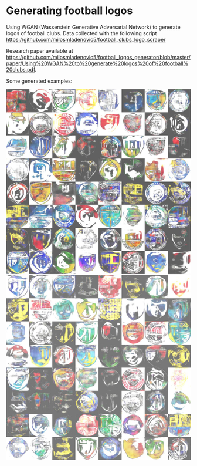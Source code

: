 # Generating football logos

Using WGAN (Wasserstein Generative Adversarial Network) to generate logos of football clubs. 
Data collected with the following script https://github.com/milosmladenovic5/football_clubs_logo_scraper

Research paper available at https://github.com/milosmladenovic5/football_logos_generator/blob/master/paper/Using%20WGAN%20to%20generate%20logos%20of%20football%20clubs.pdf.

Some generated examples:

![alt text](https://raw.githubusercontent.com/milosmladenovic5/football_logos_generator/master/new_logos/epoch%201150%20-%20solid%20examples.jpg)
![alt text](https://raw.githubusercontent.com/milosmladenovic5/football_logos_generator/master/new_logos/epoch1200.jpg)